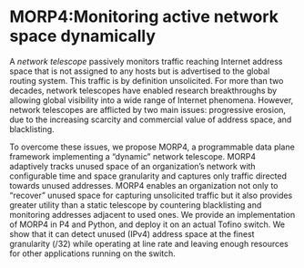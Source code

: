 # MORP4:Monitoring active network space dynamically

A _network telescope_ passively monitors traffic reaching Internet
address space that is not assigned to any hosts but is advertised to
the global routing system. This traffic is by definition unsolicited. For
more than two decades, network telescopes have enabled research
breakthroughs by allowing global visibility into a wide range of
Internet phenomena. However, network telescopes are afflicted by
two main issues: progressive erosion, due to the increasing scarcity
and commercial value of address space, and blacklisting.

To overcome these issues, we propose MORP4, a programmable
data plane framework implementing a “dynamic” network telescope. MORP4 adaptively tracks unused space of an organization’s
network with configurable time and space granularity and captures
only traffic directed towards unused addresses. MORP4 enables
an organization not only to “recover” unused space for capturing
unsolicited traffic but it also provides greater utility than a static
telescope by countering blacklisting and monitoring addresses adjacent to used ones. We provide an implementation of MORP4 in P4
and Python, and deploy it on an actual Tofino switch. We show that
it can detect unused (IPv4) address space at the finest granularity
(/32) while operating at line rate and leaving enough resources for
other applications running on the switch.
